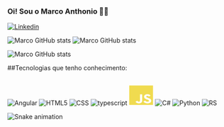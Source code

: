 ### Oi! Sou o Marco Anthonio 🤙🏽

[![Linkedin](	https://img.shields.io/badge/LinkedIn-0077B5?style=for-the-badge&logo=linkedin&logoColor=white)](https://www.linkedin.com/in/marco-anthonio-d-p-machado-003770190/)

![Marco GitHub stats](https://github-readme-stats.vercel.app/api?username=M4RC023&show_icons=true&theme=tokyonight)
![Marco GitHub stats](https://github-readme-stats.vercel.app/api?username=M4RC023&show_icons=true&theme=tokyonight)

![Marco GitHub stats](https://github-readme-stats.vercel.app/api/top-langs/?username=M4RC023&theme=tokyonight)

##Tecnologias que tenho conhecimento: 

<div style ="display: inline_block" ><br/> 
 
  <img aling="center" alt="Angular" height="50" width="60" src="https://cdn.jsdelivr.net/gh/devicons/devicon/icons/angularjs/angularjs-original.svg">
  <img aling="center" alt="HTML5" height="55" width="65" src="https://cdn.jsdelivr.net/gh/devicons/devicon/icons/html5/html5-original-wordmark.svg"> 
  <img aling="center" alt="CSS"  height="55" width="65" src="https://cdn.jsdelivr.net/gh/devicons/devicon/icons/css3/css3-original-wordmark.svg"> 
  <img aling="center" alt="typescript" height="50" width="60" src="https://cdn.jsdelivr.net/gh/devicons/devicon/icons/typescript/typescript-original.svg">
  <img aling="center" alt="JS" height="45" width="55" src="https://raw.githubusercontent.com/devicons/devicon/master/icons/javascript/javascript-plain.svg">
  <img aling="center" alt="C#" height="50" width="60" src="https://cdn.jsdelivr.net/gh/devicons/devicon/icons/csharp/csharp-original.svg">
  <img aling="center" alt="Python" height="50" width="60" src="https://cdn.jsdelivr.net/gh/devicons/devicon/icons/python/python-original-wordmark.svg"> 
  <img aling="center" alt="RS" height="50" width="60" src="https://cdn.jsdelivr.net/gh/devicons/devicon/icons/rstudio/rstudio-original.svg"> 
  
  
   
  ![Snake animation](https://github.com/M4RC023/M4RC023/blob/output/github-contribution-grid-snake.svg)
</div><br/> 


